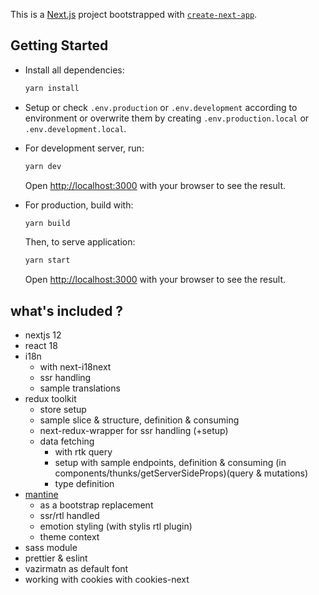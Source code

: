 This is a [Next.js](https://nextjs.org/) project bootstrapped with [`create-next-app`](https://github.com/vercel/next.js/tree/canary/packages/create-next-app).

## Getting Started

-   Install all dependencies:

    ```bash
    yarn install
    ```

-   Setup or check `.env.production` or `.env.development` according to environment or overwrite them by creating `.env.production.local` or `.env.development.local`.

-   For development server, run:

    ```bash
    yarn dev
    ```

    Open [http://localhost:3000](http://localhost:3000) with your browser to see the result.

-   For production, build with:

    ```bash
    yarn build
    ```

    Then, to serve application:

    ```bash
    yarn start
    ```

    Open [http://localhost:3000](http://localhost:3000) with your browser to see the result.

## what's included ?

-   nextjs 12
-   react 18
-   i18n
    -   with next-i18next
    -   ssr handling
    -   sample translations
-   redux toolkit
    -   store setup
    -   sample slice & structure, definition & consuming
    -   next-redux-wrapper for ssr handling (+setup)
    -   data fetching
        -   with rtk query
        -   setup with sample endpoints, definition & consuming (in components/thunks/getServerSideProps)(query & mutations)
        -   type definition
-   [mantine](https://github.com/mantinedev/mantine)
    -   as a bootstrap replacement
    -   ssr/rtl handled
    -   emotion styling (with stylis rtl plugin)
    -   theme context
-   sass module
-   prettier & eslint
-   vazirmatn as default font
-   working with cookies with cookies-next
